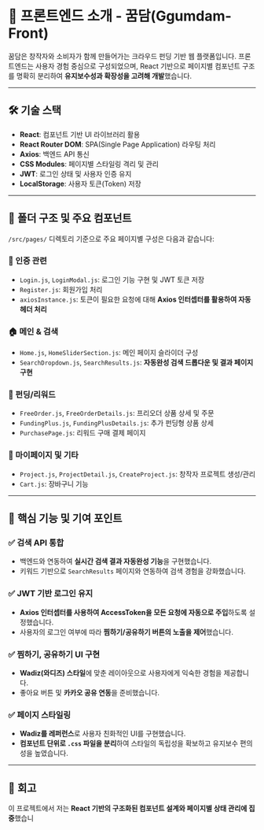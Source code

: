 
# 🎨 프론트엔드 소개 - 꿈담(Ggumdam-Front)

꿈담은 창작자와 소비자가 함께 만들어가는 크라우드 펀딩 기반 웹 플랫폼입니다. 프론트엔드는 사용자 경험 중심으로 구성되었으며, React 기반으로 페이지별 컴포넌트 구조를 명확히 분리하여 **유지보수성과 확장성을 고려해 개발**했습니다.

---

## 🛠️ 기술 스택

* **React**: 컴포넌트 기반 UI 라이브러리 활용
* **React Router DOM**: SPA(Single Page Application) 라우팅 처리
* **Axios**: 백엔드 API 통신
* **CSS Modules**: 페이지별 스타일링 격리 및 관리
* **JWT**: 로그인 상태 및 사용자 인증 유지
* **LocalStorage**: 사용자 토큰(Token) 저장

---

## 📁 폴더 구조 및 주요 컴포넌트

`/src/pages/` 디렉토리 기준으로 주요 페이지별 구성은 다음과 같습니다:

### 🔐 인증 관련

* `Login.js`, `LoginModal.js`: 로그인 기능 구현 및 JWT 토큰 저장
* `Register.js`: 회원가입 처리
* `axiosInstance.js`: 토큰이 필요한 요청에 대해 **Axios 인터셉터를 활용하여 자동 헤더 처리**

### 🏠 메인 & 검색

* `Home.js`, `HomeSliderSection.js`: 메인 페이지 슬라이더 구성
* `SearchDropdown.js`, `SearchResults.js`: **자동완성 검색 드롭다운 및 결과 페이지 구현**

### 🎁 펀딩/리워드

* `FreeOrder.js`, `FreeOrderDetails.js`: 프리오더 상품 상세 및 주문
* `FundingPlus.js`, `FundingPlusDetails.js`: 추가 펀딩형 상품 상세
* `PurchasePage.js`: 리워드 구매 결제 페이지

### 👤 마이페이지 및 기타

* `Project.js`, `ProjectDetail.js`, `CreateProject.js`: 창작자 프로젝트 생성/관리
* `Cart.js`: 장바구니 기능

---

## 🌟 핵심 기능 및 기여 포인트

### ✅ 검색 API 통합

* 백엔드와 연동하여 **실시간 검색 결과 자동완성 기능**을 구현했습니다.
* 키워드 기반으로 `SearchResults` 페이지와 연동하여 검색 경험을 강화했습니다.

### ✅ JWT 기반 로그인 유지

* **Axios 인터셉터를 사용하여 AccessToken을 모든 요청에 자동으로 주입**하도록 설정했습니다.
* 사용자의 로그인 여부에 따라 **찜하기/공유하기 버튼의 노출을 제어**했습니다.

### ✅ 찜하기, 공유하기 UI 구현

* **Wadiz(와디즈) 스타일**에 맞춘 레이아웃으로 사용자에게 익숙한 경험을 제공합니다.
* 좋아요 버튼 및 **카카오 공유 연동**을 준비했습니다.

### ✅ 페이지 스타일링

* **Wadiz를 레퍼런스**로 사용자 친화적인 UI를 구현했습니다.
* **컴포넌트 단위로 `.css` 파일을 분리**하여 스타일의 독립성을 확보하고 유지보수 편의성을 높였습니다.

---

## 🧠 회고

이 프로젝트에서 저는 **React 기반의 구조화된 컴포넌트 설계와 페이지별 상태 관리에 집중**했습니
